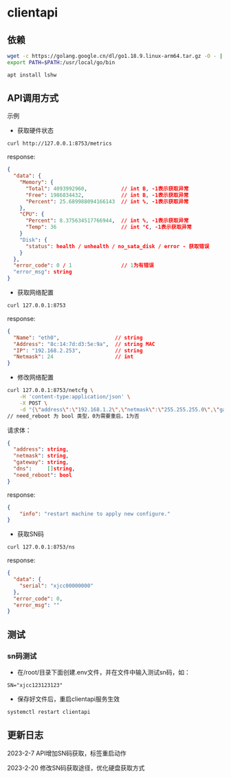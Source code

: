 # clientapi

## 依赖
```bash
wget -c https://golang.google.cn/dl/go1.18.9.linux-arm64.tar.gz -O - | sudo tar -xz -C /usr/local
export PATH=$PATH:/usr/local/go/bin

apt install lshw
```

## API调用方式

示例

- 获取硬件状态
```bash
curl http://127.0.0.1:8753/metrics
```

response:
```json
{
  "data": {
    "Memory": {
      "Total": 4093992960,           // int B, -1表示获取异常
      "Free": 1986834432,            // int B, -1表示获取异常
      "Percent": 25.689988094166143  // int %, -1表示获取异常
    },
    "CPU": {
      "Percent": 8.375634517766944,  // int %, -1表示获取异常
      "Temp": 36                     // int °C, -1表示获取异常
    }
    "Disk": {
      "status": health / unhealth / no_sata_disk / error - 获取错误
    }
  },
  "error_code": 0 / 1                // 1为有错误
  "error_msg": string
}
```

- 获取网络配置
``` bash
curl 127.0.0.1:8753
```

response:
```json
{
  "Name": "eth0",                  // string
  "Address": "8c:14:7d:d3:5e:9a",  // string MAC
  "IP": "192.168.2.253",           // string
  "Netmask": 24                    // int
}
```

- 修改网络配置
```bash
curl 127.0.0.1:8753/netcfg \
    -H 'content-type:application/json' \
    -X POST \
    -d "{\"address\":\"192.168.1.2\",\"netmask\":\"255.255.255.0\",\"gateway\":\"192.168.1.1\",\"dns\":[\"114.114.114.114\",\"8.8.8.8\"],\"need_reboot\":false}"
// need_reboot 为 bool 类型，0为需要重启，1为否
```

请求体：
```json
{
  "address": string,
  "netmask": string,
  "gateway": string,
  "dns":     []string,
  "need_reboot": bool
}
```

response:
```json
{
	"info": "restart machine to apply new configure."
}
```

- 获取SN码
```bash
curl 127.0.0.1:8753/ns
```

response:
```json
{
  "data": {
    "serial": "xjcc00000000"
  },
  "error_code": 0,
  "error_msg": ""
}
```

## 测试

### sn码测试
- 在/root/目录下面创建.env文件，并在文件中输入测试sn码，如：
```text
SN="xjcc123123123"
```
- 保存好文件后，重启clientapi服务生效
```bash
systemctl restart clientapi
```

## 更新日志

2023-2-7  API增加SN码获取，标签重启动作

2023-2-20 修改SN码获取途径，优化硬盘获取方式